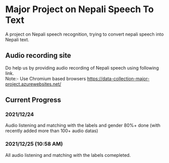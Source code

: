# Major Project on Nepali Speech To Text

A project on Nepali speech recognition, trying to convert nepali speech into Nepali text.

## Audio recording site

Do help us by providing audio recording of Nepali speech using following link. <br>
Note:- Use Chromium based browsers
https://data-collection-major-project.azurewebsites.net/

## Current Progress

### 2021/12/24

Audio listening and matching with the labels and gender 80%+ done (with recently added more than
100+ audio datas)

### 2021/12/25 (10:58 AM)

All audio listening and matching with the labels comepleted.
